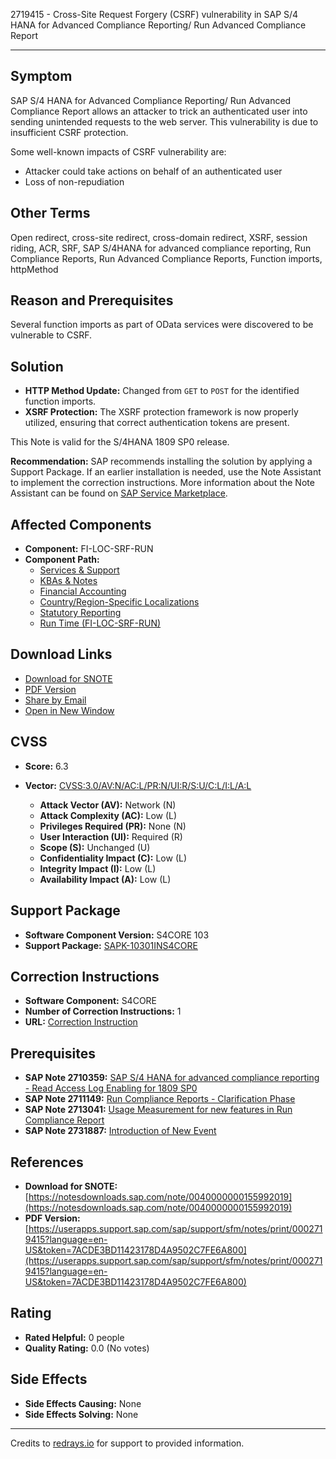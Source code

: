 2719415 - Cross-Site Request Forgery (CSRF) vulnerability in SAP S/4 HANA for Advanced Compliance Reporting/ Run Advanced Compliance Report

---

## Symptom

SAP S/4 HANA for Advanced Compliance Reporting/ Run Advanced Compliance Report allows an attacker to trick an authenticated user into sending unintended requests to the web server. This vulnerability is due to insufficient CSRF protection.

Some well-known impacts of CSRF vulnerability are:

- Attacker could take actions on behalf of an authenticated user
- Loss of non-repudiation

## Other Terms

Open redirect, cross-site redirect, cross-domain redirect, XSRF, session riding, ACR, SRF, SAP S/4HANA for advanced compliance reporting, Run Compliance Reports, Run Advanced Compliance Reports, Function imports, httpMethod

## Reason and Prerequisites

Several function imports as part of OData services were discovered to be vulnerable to CSRF.

## Solution

- **HTTP Method Update:** Changed from `GET` to `POST` for the identified function imports.
- **XSRF Protection:** The XSRF protection framework is now properly utilized, ensuring that correct authentication tokens are present.

This Note is valid for the S/4HANA 1809 SP0 release.

**Recommendation:** SAP recommends installing the solution by applying a Support Package. If an earlier installation is needed, use the Note Assistant to implement the correction instructions. More information about the Note Assistant can be found on [SAP Service Marketplace](https://me.sap.com/service.sap.com/note-assistant).

## Affected Components

- **Component:** FI-LOC-SRF-RUN
- **Component Path:**
  - [Services & Support](https://me.sap.com/servicessupport)
  - [KBAs & Notes](https://me.sap.com/servicessupport/knowledge)
  - [Financial Accounting](https://me.sap.com/mynotes?tab=Search&sortBy=Relevance&filters=themk%25253Aeq~'FI*'%25252BreleaseStatus%25253Aeq~'CustomerRelease'%25252BsecurityPatchDay%25253Aeq~'NotRestricted'%25252BfuzzyThreshold%25253Aeq~'0.9'&flag=mynotes)
  - [Country/Region-Specific Localizations](https://me.sap.com/mynotes?tab=Search&sortBy=Relevance&filters=themk%25253Aeq~'FI-LOC*'%25252BreleaseStatus%25253Aeq~'CustomerRelease'%25252BsecurityPatchDay%25253Aeq~'NotRestricted'%25252BfuzzyThreshold%25253Aeq~'0.9'&flag=mynotes)
  - [Statutory Reporting](https://me.sap.com/mynotes?tab=Search&sortBy=Relevance&filters=themk%25253Aeq~'FI-LOC-SRF*'%25252BreleaseStatus%25253Aeq~'CustomerRelease'%25252BsecurityPatchDay%25253Aeq~'NotRestricted'%25252BfuzzyThreshold%25253Aeq~'0.9'&flag=mynotes)
  - [Run Time (FI-LOC-SRF-RUN)](https://me.sap.com/mynotes?tab=Search&sortBy=Relevance&filters=themk%25253Aeq~'FI-LOC-SRF-RUN*'%25252BreleaseStatus%25253Aeq~'CustomerRelease'%25252BsecurityPatchDay%25253Aeq~'NotRestricted'%25252BfuzzyThreshold%25253Aeq~'0.9'&flag=mynotes)

## Download Links

- [Download for SNOTE](https://notesdownloads.sap.com/note/0040000000155992019)
- [PDF Version](https://userapps.support.sap.com/sap/support/sfm/notes/print/0002719415?language=en-US&token=7ACDE3BD11423178D4A9502C7FE6A800)
- [Share by Email](https://me.sap.com/share-email)
- [Open in New Window](https://me.sap.com/open-new-window)

## CVSS

- **Score:** 6.3
- **Vector:** [CVSS:3.0/AV:N/AC:L/PR:N/UI:R/S:U/C:L/I:L/A:L](https://www.first.org/cvss/v3.0)

  - **Attack Vector (AV):** Network (N)
  - **Attack Complexity (AC):** Low (L)
  - **Privileges Required (PR):** None (N)
  - **User Interaction (UI):** Required (R)
  - **Scope (S):** Unchanged (U)
  - **Confidentiality Impact (C):** Low (L)
  - **Integrity Impact (I):** Low (L)
  - **Availability Impact (A):** Low (L)

## Support Package

- **Software Component Version:** S4CORE 103
- **Support Package:** [SAPK-10301INS4CORE](https://me.sap.com/supportpackage/SAPK-10301INS4CORE)

## Correction Instructions

- **Software Component:** S4CORE
- **Number of Correction Instructions:** 1
- **URL:** [Correction Instruction](https://me.sap.com/corrins/0002719415/19773)

## Prerequisites

- **SAP Note 2710359:** [SAP S/4 HANA for advanced compliance reporting - Read Access Log Enabling for 1809 SP0](https://me.sap.com/notes/2710359)
- **SAP Note 2711149:** [Run Compliance Reports - Clarification Phase](https://me.sap.com/notes/2711149)
- **SAP Note 2713041:** [Usage Measurement for new features in Run Compliance Report](https://me.sap.com/notes/2713041)
- **SAP Note 2731887:** [Introduction of New Event](https://me.sap.com/notes/2731887)

## References

- **Download for SNOTE:** [https://notesdownloads.sap.com/note/0040000000155992019](https://notesdownloads.sap.com/note/0040000000155992019)
- **PDF Version:** [https://userapps.support.sap.com/sap/support/sfm/notes/print/0002719415?language=en-US&token=7ACDE3BD11423178D4A9502C7FE6A800](https://userapps.support.sap.com/sap/support/sfm/notes/print/0002719415?language=en-US&token=7ACDE3BD11423178D4A9502C7FE6A800)

## Rating

- **Rated Helpful:** 0 people
- **Quality Rating:** 0.0 (No votes)

## Side Effects

- **Side Effects Causing:** None
- **Side Effects Solving:** None

---

Credits to [redrays.io](https://redrays.io) for support to provided information.